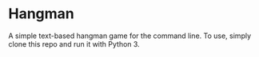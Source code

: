 # Hangman
A simple text-based hangman game for the command line.
To use, simply clone this repo and run it with Python 3.
